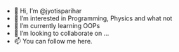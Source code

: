 - 👋 Hi, I’m @jyotisparihar
- 👀 I’m interested in Programming, Physics and what not
- 🌱 I’m currently learning OOPs
- 💞️ I’m looking to collaborate on ...
- 📫 You can follow me here.

<!---
jyotisparihar/jyotisparihar is a ✨ special ✨ repository because its `README.md` (this file) appears on your GitHub profile.
You can click the Preview link to take a look at your changes.
--->
